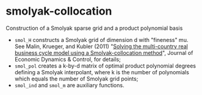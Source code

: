# smolyak-collocation
Construction of a Smolyak sparse grid and a product polynomial basis
- `smol_H` constructs a Smolyak grid of dimension d with "fineness" mu. See Malin, Krueger, and Kubler (2011) "[Solving the multi-country real business cycle model using a Smolyak-collocation method](https://www.sciencedirect.com/science/article/pii/S0165188910002198)", Journal of Economic Dynamics & Control, for details;
- `smol_pol` creates a k-by-d matrix of optimal product polynomial degrees defining a Smolyak interpolant, where k is the number of polynomials which equals the number of Smolyak grid points;
- `smol_ind` and `smol_m` are auxiliary functions.
